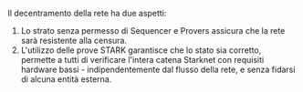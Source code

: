 Il decentramento della rete ha due aspetti:

1. Lo strato senza permesso di Sequencer e Provers assicura che la rete sarà resistente alla censura.
2. L'utilizzo delle prove STARK garantisce che lo stato sia corretto, permette a tutti di verificare l'intera catena Starknet con requisiti hardware bassi - indipendentemente dal flusso della rete, e senza fidarsi di alcuna entità esterna.